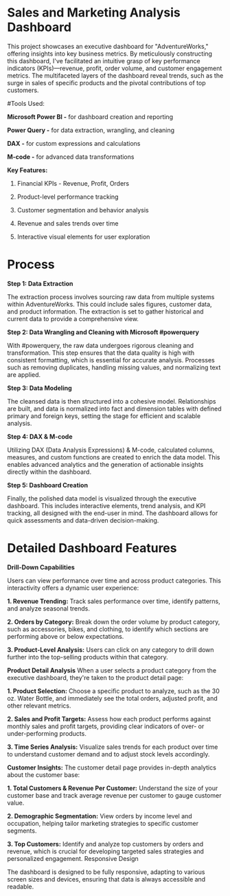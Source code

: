# Sales and Marketing Analysis Dashboard

This project showcases an executive dashboard for "AdventureWorks," offering insights into key business metrics. By meticulously constructing this dashboard, I've facilitated an intuitive grasp of key performance indicators (KPIs)—revenue, profit, order volume, and customer engagement metrics. The multifaceted layers of the dashboard reveal trends, such as the surge in sales of specific products and the pivotal contributions of top customers.

#Tools Used:

**Microsoft Power BI -** for dashboard creation and reporting

**Power Query -** for data extraction, wrangling, and cleaning

**DAX -** for custom expressions and calculations

**M-code -** for advanced data transformations

**Key Features:**

1. Financial KPIs - Revenue, Profit, Orders

2. Product-level performance tracking

3. Customer segmentation and behavior analysis

4. Revenue and sales trends over time

5. Interactive visual elements for user exploration

# Process

**Step 1: Data Extraction**

The extraction process involves sourcing raw data from multiple systems within AdventureWorks. This could include sales figures, customer data, and product information. The extraction is set to gather historical and current data to provide a comprehensive view.

**Step 2: Data Wrangling and Cleaning with Microsoft #powerquery**

With #powerquery, the raw data undergoes rigorous cleaning and transformation. This step ensures that the data quality is high with consistent formatting, which is essential for accurate analysis. Processes such as removing duplicates, handling missing values, and normalizing text are applied.

**Step 3: Data Modeling**

The cleansed data is then structured into a cohesive model. Relationships are built, and data is normalized into fact and dimension tables with defined primary and foreign keys, setting the stage for efficient and scalable analysis.

**Step 4: DAX & M-code**

Utilizing DAX (Data Analysis Expressions) & M-code, calculated columns, measures, and custom functions are created to enrich the data model. This enables advanced analytics and the generation of actionable insights directly within the dashboard.

**Step 5: Dashboard Creation**

Finally, the polished data model is visualized through the executive dashboard. This includes interactive elements, trend analysis, and KPI tracking, all designed with the end-user in mind. The dashboard allows for quick assessments and data-driven decision-making.

# Detailed Dashboard Features

**Drill-Down Capabilities**  

Users can view performance over time and across product categories. This interactivity offers a dynamic user experience:

**1. Revenue Trending:**
   Track sales performance over time, identify patterns, and analyze seasonal trends.
   
**2. Orders by Category:**
   Break down the order volume by product category, such as accessories, bikes, and clothing, to identify which sections are performing above or below expectations.

**3. Product-Level Analysis:** 
  Users can click on any category to drill down further into the top-selling products within that category.

**Product Detail Analysis**
   When a user selects a product category from the executive dashboard, they're taken to the product detail page:

**1. Product Selection:** 
   Choose a specific product to analyze, such as the 30 oz. Water Bottle, and immediately see the total orders, adjusted profit, and other relevant metrics.

**2. Sales and Profit Targets:** 
   Assess how each product performs against monthly sales and profit targets, providing clear indicators of over- or under-performing products.

**3. Time Series Analysis:** 
   Visualize sales trends for each product over time to understand customer demand and to adjust stock levels accordingly.


**Customer Insights:**
   The customer detail page provides in-depth analytics about the customer base:

**1. Total Customers & Revenue Per Customer:** 
   Understand the size of your customer base and track average revenue per customer to gauge customer value.
   
**2. Demographic Segmentation:** 
   View orders by income level and occupation, helping tailor marketing strategies to specific customer segments.
   
**3. Top Customers:** 
   Identify and analyze top customers by orders and revenue, which is crucial for developing targeted sales strategies and personalized engagement.
Responsive Design

The dashboard is designed to be fully responsive, adapting to various screen sizes and devices, ensuring that data is always accessible and readable.
